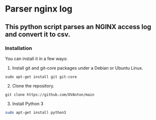 # Parser nginx log
## This python script parses an NGINX access log and convert it to csv.
### Installation
You can install it in a few ways:
1. Install git and git-core packages under a Debian or Ubuntu Linux.
```git
sudo apt-get install git git-core
```
2. Clone the repository.
```git
git clone https://github.com/OVAnton/main
```
3. Install Python 3
```bash
sudo apt-get install python3
```
